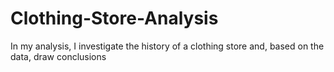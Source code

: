 # Clothing-Store-Analysis

In my analysis, I investigate the history of a clothing store and, based on the data, draw conclusions
